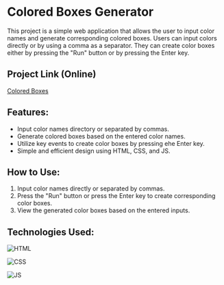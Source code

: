 # Colored Boxes Generator
<p>
This project is a simple web application that allows the user to input color names and generate corresponding colored boxes. Users can input colors directly or by using a comma as a separator. They can create color boxes either by pressing the "Run" button or by pressing the Enter key.
</p>

## Project Link (Online)

[Colored Boxes](https://simamatin.github.io/coloredBoxes/)

## Features:

- Input color names directory or separated by commas.
- Generate colored boxes based on the entered color names.
- Utilize key events to create color boxes by pressing ehe Enter key.
- Simple and efficient design using HTML, CSS, and JS. 


## How to Use:

1. Input color names directly or separated by commas.
2. Press the "Run" button or press the Enter key to create corresponding color boxes.
3. View the generated color boxes based on the entered inputs.

   
## Technologies Used:

![HTML](https://img.shields.io/badge/HTML5-E34F26?style=for-the-badge&logo=html5&logoColor=white)

![CSS](https://img.shields.io/badge/CSS3-1572B6?style=for-the-badge&logo=css3&logoColor=white)

![JS](https://img.shields.io/badge/JavaScript-323330?style=for-the-badge&logo=javascript&logoColor=F7DF1E)
